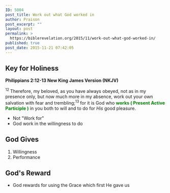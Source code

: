 ```yaml
---
ID: 5004
post_title: Work out what God worked in
author: Praison
post_excerpt: ""
layout: post
permalink: >
  https://biblerevelation.org/2015/11/work-out-what-god-worked-in/
published: true
post_date: 2015-11-21 07:42:05
---
```

<h2 class="passage-display"><strong>Key for Holiness</strong></h2>
<p class="passage-display"><strong><span class="passage-display-bcv">Philippians 2:12-13
</span><span class="passage-display-version">New King James Version (NKJV)</span></strong></p>
<span class="text Phil-2-12"><sup class="versenum">12 </sup>Therefore, my beloved, as you have always obeyed, not as in my presence only, but now much more in my absence, work out your own salvation with fear and trembling;</span><span id="en-NKJV-29405" class="text Phil-2-13"><sup class="versenum">13 </sup>for it is God who <span style="color: #008000;"><strong>works ( Present Active Participle )</strong></span> in you both to will and to do for <i>His</i> good pleasure.</span>
<ul>
	<li>Not "Work for"</li>
	<li>God work in the willingness to do</li>
</ul>
<h2><strong>God Gives</strong></h2>
<ol>
	<li>Willingness</li>
	<li>Performance</li>
</ol>
<h2><strong>God's Reward</strong></h2>
<ul>
	<li>God rewards for using the Grace which first He gave us</li>
</ul>